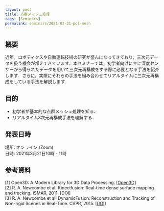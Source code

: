 ```yaml
---
layout: post
title: 点群メッシュ処理
tags: [Seminars]
permalink: seminars/2021-03-21-pcl-mesh
---
```


## 概要
近年，ロボティクスや自動運転技術の研究が盛んになってきており，三次元データを扱う機会が増えてきています．本セミナーでは，初学者向けに主に深度センサーから得られたデータを用いて三次元再構成をする際に必要となる手法を紹介します．さらに，実際にそれらの手法を組み合わせてリアルタイムに三次元再構成をしている手法を解説します．

## 目的
- 初学者が基本的な点群メッシュ処理を知る．
- リアルタイム3次元再構成手法を理解する．

## 発表日時
場所:  オンライン (Zoom) \
日時: 2021年3月21日10時 - 11時

## 参考資料
[1] Open3D: A Modern Library for 3D Data Processing. [[Open3D]](http://www.open3d.org/docs/release/) \
[2] R. A. Newcombe et al. Kinectfusion: Real-time dense surface mapping and tracking. ISMAR, 2011. [[DOI]](https://doi.org/10.1109/ISMAR.2011.6092378) \
[3] R. A. Newcombe et al. DynamicFusion: Reconstruction and Tracking of Non-rigid Scenes in Real-Time. CVPR, 2015. [[DOI]](https://doi.org/10.1109/CVPR.2015.7298631)

